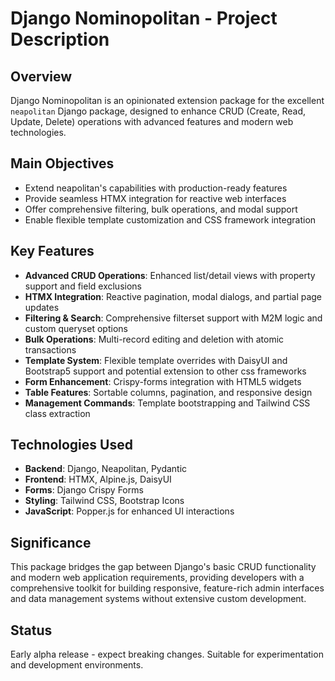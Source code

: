 # Django Nominopolitan - Project Description

## Overview
Django Nominopolitan is an opinionated extension package for the excellent `neapolitan` Django package, designed to enhance CRUD (Create, Read, Update, Delete) operations with advanced features and modern web technologies.

## Main Objectives
- Extend neapolitan's capabilities with production-ready features
- Provide seamless HTMX integration for reactive web interfaces
- Offer comprehensive filtering, bulk operations, and modal support
- Enable flexible template customization and CSS framework integration

## Key Features
- **Advanced CRUD Operations**: Enhanced list/detail views with property support and field exclusions
- **HTMX Integration**: Reactive pagination, modal dialogs, and partial page updates
- **Filtering & Search**: Comprehensive filterset support with M2M logic and custom queryset options
- **Bulk Operations**: Multi-record editing and deletion with atomic transactions
- **Template System**: Flexible template overrides with DaisyUI and Bootstrap5 support and potential extension to other css frameworks
- **Form Enhancement**: Crispy-forms integration with HTML5 widgets
- **Table Features**: Sortable columns, pagination, and responsive design
- **Management Commands**: Template bootstrapping and Tailwind CSS class extraction

## Technologies Used
- **Backend**: Django, Neapolitan, Pydantic
- **Frontend**: HTMX, Alpine.js, DaisyUI
- **Forms**: Django Crispy Forms
- **Styling**: Tailwind CSS, Bootstrap Icons
- **JavaScript**: Popper.js for enhanced UI interactions

## Significance
This package bridges the gap between Django's basic CRUD functionality and modern web application requirements, providing developers with a comprehensive toolkit for building responsive, feature-rich admin interfaces and data management systems without extensive custom development.

## Status
Early alpha release - expect breaking changes. Suitable for experimentation and development environments.
